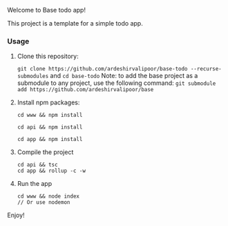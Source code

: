 
Welcome to Base todo app!

This project is a template for a simple todo app.


### Usage

1. Clone this repository:

    `git clone https://github.com/ardeshirvalipoor/base-todo --recurse-submodules`
    and
    `cd base-todo`
    Note: to add the base project as a submodule to any project, use the following command:
    `git submodule add https://github.com/ardeshirvalipoor/base`


2. Install npm packages:

    ```
    cd www && npm install
    
    cd api && npm install
    
    cd app && npm install
    ```


3. Compile the project
    
    ```
    cd api && tsc
    cd app && rollup -c -w
    ```
4. Run the app
    ```
    cd www && node index
    // Or use nodemon
    ```
Enjoy!




